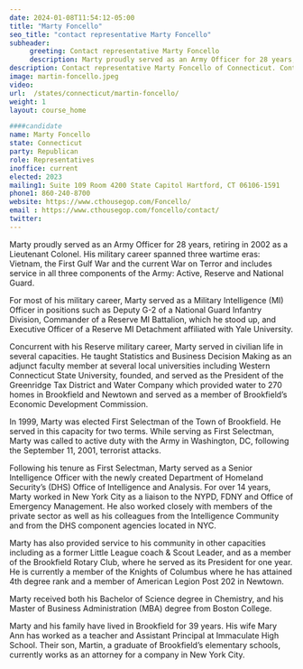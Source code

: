 ```yaml
---
date: 2024-01-08T11:54:12-05:00
title: "Marty Foncello"
seo_title: "contact representative Marty Foncello"
subheader:
     greeting: Contact representative Marty Foncello
     description: Marty proudly served as an Army Officer for 28 years, retiring in 2002 as a Lieutenant Colonel.
description: Contact representative Marty Foncello of Connecticut. Contact information for Marty Foncello includes email address, phone number, and mailing address.
image: martin-foncello.jpeg
video:
url:  /states/connecticut/martin-foncello/
weight: 1
layout: course_home

####candidate
name: Marty Foncello
state: Connecticut
party: Republican
role: Representatives
inoffice: current
elected: 2023
mailing1: Suite 109 Room 4200 State Capitol Hartford, CT 06106-1591
phone1: 860-240-8700
website: https://www.cthousegop.com/Foncello/
email : https://www.cthousegop.com/foncello/contact/
twitter:
---
```


Marty proudly served as an Army Officer for 28 years, retiring in 2002 as a Lieutenant Colonel. His military career spanned three wartime eras:  Vietnam, the First Gulf War and the current War on Terror and includes service in all three components of the Army: Active, Reserve and National Guard.

For most of his military career, Marty served as a Military Intelligence (MI) Officer in positions such as Deputy G-2 of a National Guard Infantry Division, Commander of a Reserve MI Battalion, which he stood up, and Executive Officer of a Reserve MI Detachment affiliated with Yale University.

Concurrent with his Reserve military career, Marty served in civilian life in several capacities.  He taught Statistics and Business Decision Making as an adjunct faculty member at several local universities including Western Connecticut State University, founded, and served as the President of the Greenridge Tax District and Water Company which provided water to 270 homes in Brookfield and Newtown and served as a member of Brookfield’s Economic Development Commission.

In 1999, Marty was elected First Selectman of the Town of Brookfield.  He served in this capacity for two terms.  While serving as First Selectman, Marty was called to active duty with the Army in Washington, DC, following the September 11, 2001, terrorist attacks.

Following his tenure as First Selectman, Marty served as a Senior Intelligence Officer with the newly created Department of Homeland Security’s (DHS) Office of Intelligence and Analysis.  For over 14 years, Marty worked in New York City as a liaison to the NYPD, FDNY and Office of Emergency Management.  He also worked closely with members of the private sector as well as his colleagues from the Intelligence Community and from the DHS component agencies located in NYC.

Marty has also provided service to his community in other capacities including as a former Little League coach & Scout Leader, and as a member of the Brookfield Rotary Club, where he served as its President for one year. He is currently a member of the Knights of Columbus where he has attained 4th degree rank and a member of American Legion Post 202 in Newtown.

Marty received both his Bachelor of Science degree in Chemistry, and his Master of Business Administration (MBA) degree from Boston College.

Marty and his family have lived in Brookfield for 39 years.  His wife Mary Ann has worked as a teacher and Assistant Principal at Immaculate High School.  Their son, Martin, a graduate of Brookfield’s elementary schools, currently works as an attorney for a company in New York City.
